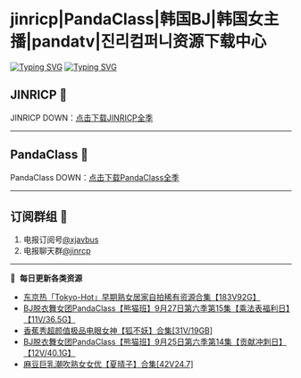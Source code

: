 # jinricp|PandaClass|韩国BJ|韩国女主播|pandatv|진리컴퍼니资源下载中心   
[![Typing SVG](https://readme-typing-svg.herokuapp.com?font=Fira+Code&pause=1000&center=true&vCenter=true&random=true&width=435&lines=所有链接都需要翻墙访问)](https://jinri-cp.neocities.org/free.html)
[![Typing SVG](https://readme-typing-svg.herokuapp.com?font=Fira+Code&pause=1000&center=true&vCenter=true&random=true&width=435&lines=点击进入福利资源下载中心)](https://pandaclass.neocities.org/)
## JINRICP 👋   
JINRICP DOWN：[点击下载JINRICP全季](https://mypikpak.com/s/VODz7HXQoqcX0UrvaXfDtFoPo1)
****
## PandaClass 💯   
PandaClass DOWN：[点击下载PandaClass全季](https://mypikpak.com/s/VOKOTZkoEnkyvCnELVSquM97o1)   
****
## 订阅群组 🔞
1. 电报订阅号[@xjavbus](https://t.me/xjavbus)
2. 电报聊天群[@jinrcp](https://t.me/jinrcp)
**** 
📕 &nbsp;**每日更新各类资源**
<!-- BLOG-POST-LIST:START -->
- [东京热「Tokyo-Hot」早期熟女居家自拍稀有资源合集【183V92G】](https://fuli.rulel.com/544.html)
- [BJ脱衣舞女团PandaClass【熊猫班】9月27日第六季第15集【乘法表福利日】【11V/36.5G】](https://fuli.rulel.com/543.html)
- [香蕉秀超颜值极品电眼女神【狐不妖】合集[31V/19GB]](https://fuli.rulel.com/542.html)
- [BJ脱衣舞女团PandaClass【熊猫班】9月25日第六季第14集【贡献冲刺日】【12V/40.1G】](https://fuli.rulel.com/540.html)
- [麻豆巨乳潮吹熟女女优【夏晴子】合集[42V24.7]](https://fuli.rulel.com/539.html)
<!-- BLOG-POST-LIST:END -->
